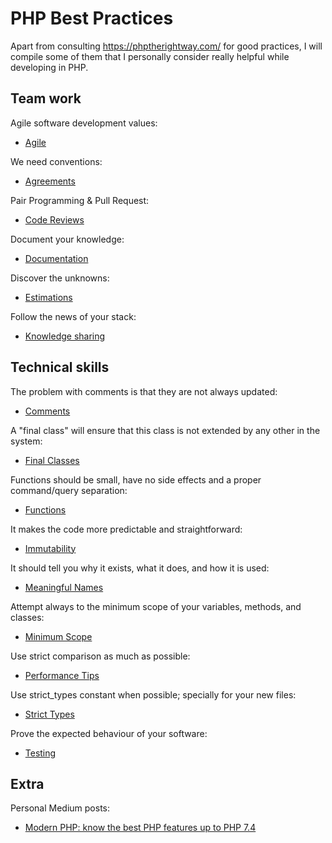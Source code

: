 # PHP Best Practices

Apart from consulting https://phptherightway.com/ for good practices, 
I will compile some of them that I personally consider really helpful while developing in PHP.

## Team work

Agile software development values:

* [Agile](/team-work/agile.md)

We need conventions:

* [Agreements](/team-work/agreements.md)

Pair Programming & Pull Request:

* [Code Reviews](/team-work/code-reviews.md)

Document your knowledge:

* [Documentation](/team-work/documentation.md)

Discover the unknowns:

* [Estimations](/team-work/estimations.md)

Follow the news of your stack:

* [Knowledge sharing](/team-work/knowledge-sharing.md)

## Technical skills

The problem with comments is that they are not always updated:

* [Comments](/technical-skills/comments.md) 

A "final class" will ensure that this class is not extended by any other in the system:

* [Final Classes](/technical-skills/final-classes.md) 

Functions should be small, have no side effects and a proper command/query separation:

* [Functions](/technical-skills/functions.md)

It makes the code more predictable and straightforward:

* [Immutability](/technical-skills/immutability.md)

It should tell you why it exists, what it does, and how it is used:

* [Meaningful Names](/technical-skills/meaningful-names.md)

Attempt always to the minimum scope of your variables, methods, and classes:

* [Minimum Scope](/technical-skills/minimum-scope.md)

Use strict comparison as much as possible:

* [Performance Tips](/technical-skills/performance-tips.md)

Use strict_types constant when possible; specially for your new files:

* [Strict Types](/technical-skills/strict-types.md)

Prove the expected behaviour of your software:

* [Testing](/technical-skills/testing.md)

## Extra 

Personal Medium posts: 

* [Modern PHP: know the best PHP features up to PHP 7.4](https://medium.com/chemaclass/modern-php-know-the-best-php-features-til-php-7-4-e3b2bf5916b2)
